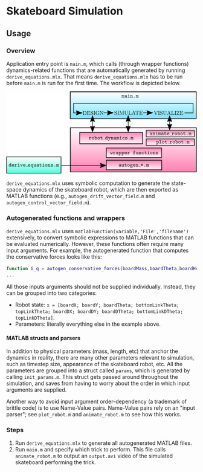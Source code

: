# Skateboard Simulation

## Usage
### Overview
Application entry point is `main.m`, which calls (through wrapper functions) dynamics-related functions that are automatically generated by running `derive_equations.mlx`. That means `derive_equations.mlx` has to be run before `main.m` is run for the first time. The workflow is depicted below.

![architecture](../media/template_architecture.svg)

`derive_equations.mlx` uses symbolic computation to generate the state-space dynamics of the skateboard robot, which are then exported as MATLAB functions (e.g., `autogen_drift_vector_field.m` and `autogen_control_vector_field.m`).

### Autogenerated functions and wrappers
`derive_equations.mlx` uses `matlabFunction(variable,'File','filename')` extensively, to convert symbolic expressions to MATLAB functions that can be evaluated numerically.
However, these functions often require many input arguments.
For example, the autogenerated function that computes the conservative forces looks like this:

```Matlab
function G_q = autogen_conservative_forces(boardMass,boardTheta,boardHeight,bottomLinkRCoM,bottomLinkMass,bottomLinkTheta,bottomLinkHeight,g,topLinkRCoM,topLinkMass,topLinkTheta)
...
```
All those inputs arguments should not be supplied individually. Instead, they can be grouped into two categories:
- Robot state: `x = [boardX; boardY; boardTheta; bottomLinkTheta; topLinkTheta; boardDX; boardDY; boardDTheta; bottomLinkDTheta; topLinkDTheta]`.
- Parameters: literally everything else in the example above.

#### MATLAB structs and parsers
In addition to physical parameters (mass, length, etc) that anchor the dynamics in reality, there are many other parameters relevant to simulation, such as timestep size, appearance of the skateboard robot, etc. All the parameters are grouped into a struct called `params`, which is generated by calling `init_params.m`. This struct gets passed around throughout the simulation, and saves from having to worry about the order in which input arguments are supplied.

Another way to avoid input argument order-dependency (a trademark of brittle code) is to use Name-Value pairs. Name-Value pairs rely on an "input parser"; see `plot_robot.m` and `animate_robot.m` to see how this works.

### Steps
1. Run `derive_equations.mlx` to generate all autogenerated MATLAB files.
2. Run `main.m` and specify which trick to perform. This file calls `animate_robot.m` to output an `output.avi` video of the simulated skateboard performing the trick.
